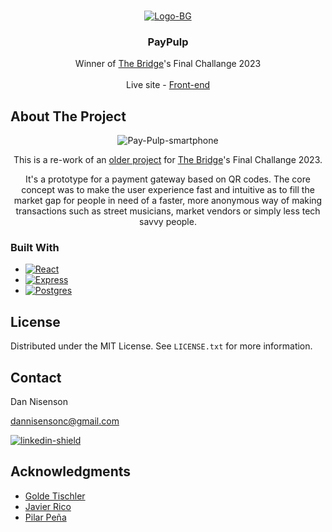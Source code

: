 <a name="readme-top"></a>


<!-- PROJECT LOGO -->
<br />
<div align="center">
<a href="https://ibb.co/0Jrvt4T"><img src="https://i.ibb.co/0Jrvt4T/Logo-BG.png" alt="Logo-BG" border="0"></a>

<h3 align="center">PayPulp</h3>

  <p align="center">
    Winner of <a href="https://www.thebridge.tech" >The Bridge</a>'s Final Challange 2023
    <br />
    <br />    
    Live site
     - 
    <a href="https://github.com/DanNisenson/paypulp-v2-frontend">Front-end</a>
    
  </p>
</div>



<!-- ABOUT THE PROJECT -->
## About The Project

<div align="center">
<img src="https://i.ibb.co/mJ9nzyJ/Pay-Pulp-smartphone.png" alt="Pay-Pulp-smartphone" border="0" />

This is a re-work of an [older project](https://github.com/DanNisenson/paypulp-frontend) for <a href="https://www.thebridge.tech" >The Bridge</a>'s Final Challange 2023.

It's a prototype for a payment gateway based on QR codes. The core concept was to make the user experience fast and intuitive as to fill the market gap for people in need of a faster, more anonymous way of making transactions such as street musicians, market vendors or simply less tech savvy people.

</div>


### Built With

* [![React][React]][React-url]
* [![Express][Express]][Express-url]
* [![Postgres][Postgres]][Postgres-url]



<!-- LICENSE -->
## License

Distributed under the MIT License. See `LICENSE.txt` for more information.



<!-- CONTACT -->
## Contact

Dan Nisenson 

dannisensonc@gmail.com

[![linkedin-shield]][linkedin-url] 

<!-- ACKNOWLEDGMENTS -->
## Acknowledgments

* [Golde Tischler](https://github.com/goldet)
* [Javier Rico](https://github.com/JavierRico19)
* [Pilar Peña](https://github.com/MPPS26)



<!-- MARKDOWN LINKS & IMAGES -->
<!-- https://www.markdownguide.org/basic-syntax/#reference-style-links -->
[license-shield]: https://img.shields.io/github/license/github_username/repo_name.svg?style=for-the-badge
[license-url]: https://github.com/github_username/repo_name/blob/master/LICENSE.txt
[linkedin-shield]: https://img.shields.io/badge/-LinkedIn-black.svg?style=for-the-badge&logo=linkedin&colorB=555
[linkedin-url]: https://linkedin.com/in/dan-nisenson
[React]: https://img.shields.io/badge/React-20232A?style=for-the-badge&logo=react&logoColor=61DAFB
[React-url]: https://react.dev/
[Express]: https://img.shields.io/badge/express.js-000000?style=for-the-badge&logo=express&logoColor=white
[Express-url]: https://expressjs.com/
[Postgres]: https://img.shields.io/badge/PostgreSQL-316192?style=for-the-badge&logo=postgresql&logoColor=white
[Postgres-url]: https://www.postgresql.org/

